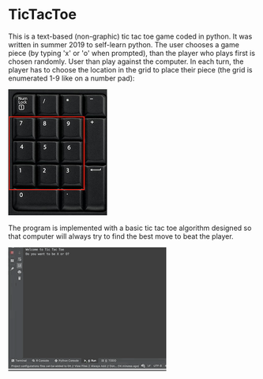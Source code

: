 # TicTacToe
This is a text-based (non-graphic) tic tac toe game coded in python. It was written in summer 2019 to self-learn python. 
The user chooses a game piece (by typing 'x' or 'o' when prompted), than the player who plays first is chosen randomly. User than play against the computer. In each turn, the player has to choose the location in the grid to place their piece (the grid is enumerated 1-9 like on a number pad):

![](number_pad.png)

The program is implemented with a basic tic tac toe algorithm designed so that computer will always try to find the best move to beat the player.


![](python_tictactie_demo2.gif)
